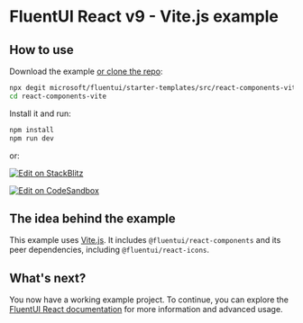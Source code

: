 # FluentUI React v9 - Vite.js example

## How to use

Download the example [or clone the repo](https://github.com/microsoft/fluentui):

```bash
npx degit microsoft/fluentui/starter-templates/src/react-components-vite
cd react-components-vite
```

Install it and run:

```bash
npm install
npm run dev
```

or:

[![Edit on StackBlitz](https://developer.stackblitz.com/img/open_in_stackblitz.svg)](https://stackblitz.com/github/microsoft/fluentui/tree/master/starter-templates/src/react-components-vite)

[![Edit on CodeSandbox](https://codesandbox.io/static/img/play-codesandbox.svg)](https://codesandbox.io/p/sandbox/github/microsoft/fluentui/tree/master/starter-templates/src/react-components-vite)

## The idea behind the example

This example uses [Vite.js](https://github.com/vitejs/vite).
It includes `@fluentui/react-components` and its peer dependencies, including `@fluentui/react-icons`.

## What's next?

You now have a working example project. To continue, you can explore the [FluentUI React documentation](https://react.fluentui.dev) for more information and advanced usage.
